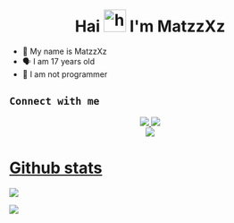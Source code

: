 <h1 align="center">Hai <img src="https://user-images.githubusercontent.com/1303154/88677602-1635ba80-d120-11ea-84d8-d263ba5fc3c0.gif" width="40px" alt="hi"> I'm MatzzXz </h1>
<p align="center">
</p>

- 👼 My name is MatzzXz
- 🗣️ I am 17 years old 
- 🔭 I am not programmer

## ```Connect with me```
<p align="center">
  <a href="https://wa.me/6281326879690"><img src="https://img.shields.io/badge/WhatsApp-25D366?style=for-the-badge&logo=whatsapp&logoColor=white" />
  <a href="https://t.me/MatzzXML"><img src="https://img.shields.io/badge/Telegram-%230088cc.svg?&style=for-the-badge&logo=telegram&logoColor=white" /> <br>
  <a href="https://github.com/MatzzXz"><img src="https://img.shields.io/badge/-GitHub-black?style=flat-square&logo=github" /> 
    
</p>

 # Github stats
<p>

  ![](http://github-profile-summary-cards.vercel.app/api/cards/profile-details?username=MatzzXz&theme=dracula)
</p>
<p>

  ![](http://github-profile-summary-cards.vercel.app/api/cards/stats?username=MatzzXz&theme=dracula)
</p>
